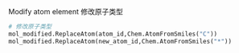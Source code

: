 Modify atom element 修改原子类型

```py
# 修改原子类型
mol_modified.ReplaceAtom(atom_id,Chem.AtomFromSmiles("C"))
mol_modified.ReplaceAtom(new_atom_id,Chem.AtomFromSmiles("*"))

```

